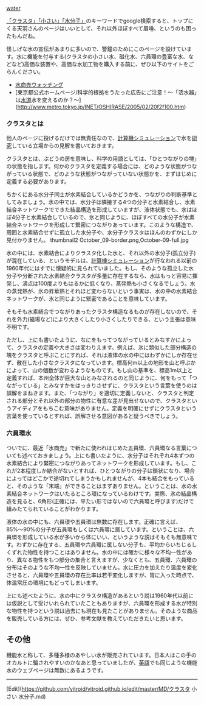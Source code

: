 ---
---
[water](/water)

[「クラスタ」「小さい」「水分子」](http://www.google.co.jp/search?hl=ja&c2coff=1&client=firefox-a&rls=org.mozilla%3Aja-JP%3Aofficial&q=%E6%B0%B4%E5%88%86%E5%AD%90+%E3%82%AF%E3%83%A9%E3%82%B9%E3%82%BF+%E5%B0%8F%E3%81%95%E3%81%84&btnG=Google+%E6%A4%9C%E7%B4%A2&lr=lang_ja)のキーワードでgoogle検索すると、トップにくる天羽さんのページはいいとして、それ以外ほぼすべて眉唾、というのも困ったもんだね。

怪しげな水の宣伝があまりに多いので、警鐘のためにこのページを設けています。水に機能を付与する(クラスタの小さい水、磁化水、六員環の豊富な水、などなど)高価な装置や、高価な水加工物を購入する前に、ぜひ以下のサイトをごらんください。
* [水商売ウォッチング](http://atom11.phys.ocha.ac.jp/wwatch/intro.html)
* [東京都公式ホームページ/科学的根拠をうたった広告にご注意！〜「活水器」は[水道](/水道)水を変えるのか？〜](http://www.metro.tokyo.jp/INET/OSHIRASE/2005/02/20f2f100.htm)
### クラスタとは
他人のページに投げるだけでは無責任なので、[計算機シミュレーション](/計算機シミュレーション)で水を[研究](/研究)している立場からの見解を書いておきます。

クラスタとは、ぶどうの房を意味し、科学の用語としては、「ひとつながりの塊」の状態を指します。何かのクラスタを定義する場合には、どのような状態がつながっている状態で、どのような状態がつながっていない状態かを、まずはじめに定義する必要があります。

ちかくにある水分子同士が水素結合しているかどうかを、つながりの判断基準としてみましょう。氷の中では、水分子は隣接する4つの分子と水素結合し、水素結合ネットワークでできた結晶構造を形成していますが、液体状態でも、水はほぼ4分子と水素結合しているので、氷と同じように、ほぼすべての水分子が水素結合ネットワークを形成して緊密につながりあっています。このような構造で、周囲と水素結合せずに孤立した水分子や、水分子クラスタはほんのわずかにしか見付かりません。
thumbnail2 October_09-border.png,October-09-full.jpg

水の中には、水素結合によりクラスタ化した水と、それ以外の水分子(孤立分子)が混在している、というモデルは、[計算機シミュレーション](/計算機シミュレーション)が行なわれる以前の1960年代にはすでに懐疑的に見られていました。もし、そのような孤立した水分子や分断された水素結合クラスタが多量に存在するなら、水はもっと容易に揮発し、沸点は100度よりもはるかに低くなり、蒸発熱も小さくなるでしょう。水の蒸発熱が、氷の昇華熱とそれほど変わらないという事実は、水の中の水素結合ネットワークが、氷と同じように緊密であることを意味しています。

そもそも水素結合でつながりあったクラスタ構造なるものが存在しないので、それを外力(磁場など)により大きくしたり小さくしたりできる、という主張は意味不明です。

ただし、上にも書いたように、なにをもってつながっているとみなすかによって、クラスタの定義や大きさは変わりえます。例えば、氷に類似した部分構造の塊をクラスタと呼ぶことにすれば、それは液体の水の中にはわずかにしか存在せず、散在した小さなクラスタになっています。標高何m以上の地形を山と呼ぶかによって、山の個数が変わるようなものです。もし山の基準を、標高1m以上と定義すれば、本州全体が巨大な山とみなされるのと同じように、何をもって「つながっている」とみなすかをはっきりさせずに、クラスタという言葉を使うのは誤解をまねきます。また、「つながり」を適切に定義しないと、クラスタと判定される部分とそれ以外の部分の物性に有意な差が見出せないので、クラスタというアイディアをもちこむ意味がありません。定義を明確にせずにクラスタという言葉を使っているとすれば、誤解させる意図があると疑うべきでしょう。
### 六員環水
ついでに、最近「水商売」で新たに使われはじめた五員環、六員環なる言葉についても述べておきましょう。上にも書いたように、水分子はそれぞれ4本ずつの水素結合により緊密につながりあってネットワークを形成しています。もし、これが2本程度しか結合がないとすれば、ひとつながりの分子は鎖状になり、場合によってはどこかで途切れてしまうかもしれませんが、4本も結合をもっていると、そのような「末端」ができることはまずありません。ということは、水の水素結合ネットワークはいたるところ環になっているわけです。実際、氷の結晶構造を見ると、6角形(正確には、平たい形ではないので六員環と呼びます)だけで組みたてられていることがわかります。

液体の水の中にも、六員環や五員環は無数に存在します。正確に言えば、85%〜90%の分子が五員環もしくは六員環に属しています。ということは、六員環を形成している水が多いから体にいい、というような説はそもそも無意味です。わずかに存在する、五員環や六員環に属しない分子も、平均からいちじるしくずれた物性を持つことはありません。水の中には確かに様々な不均一性があり、異なる物性をもつ部分の集合と言えますが、少なくとも、五員環、六員環の分布はそのような不均一性を反映していません。水に圧力を加えたり温度を変化させると、六員環や五員環の存在比率は若干変化しますが、胃に入った時点で、体温常圧の環境にもどってしまいます。

上にも述べたように、水の中にクラスタ構造があるという説は1960年代以前には仮説として受けいれられていたこともありますが、六員環を形成する水が特別な物性を持つという説は過去にも現在も見たことがありません。そのような商品を販売している方には、ぜひ、参考文献を教えていただきたいと思います。
## その他
機能水と称して、多種多様のあやしい水が販売されています。日本人はこの手のオカルトに騙されやすいのかなあと思っていましたが、[英語](/英語)でも同じような機能水のウェブページは無数にあるようです。




----
[Edit](https://github.com/vitroid/vitroid.github.io/edit/master/MD/クラスタ 小さい 水分子.md)
